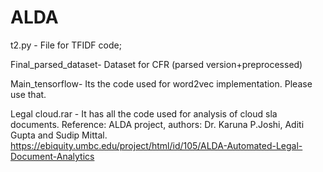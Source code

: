 # ALDA

t2.py - File for TFIDF code;

Final_parsed_dataset-  Dataset for CFR (parsed version+preprocessed)

Main_tensorflow-   Its the code used for  word2vec implementation. Please use that.

Legal cloud.rar - It has all the code used for analysis of cloud sla documents. Reference: ALDA project, authors: Dr. Karuna P.Joshi, Aditi Gupta and Sudip Mittal. https://ebiquity.umbc.edu/project/html/id/105/ALDA-Automated-Legal-Document-Analytics





